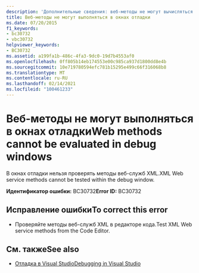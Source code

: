 ```yaml
---
description: 'Дополнительные сведения: веб-методы не могут вычисляться в окнах отладки'
title: Веб-методы не могут выполняться в окнах отладки
ms.date: 07/20/2015
f1_keywords:
- bc30732
- vbc30732
helpviewer_keywords:
- BC30732
ms.assetid: a199fa1b-486c-4fa3-9dc0-19d7b4553af0
ms.openlocfilehash: 0ff805b14eb174553e00c985ca937d1800dd8e4b
ms.sourcegitcommit: 10e719780594efc781b15295e499c66f316068b8
ms.translationtype: MT
ms.contentlocale: ru-RU
ms.lasthandoff: 02/14/2021
ms.locfileid: "100461233"
---
```

# <a name="web-methods-cannot-be-evaluated-in-debug-windows"></a><span data-ttu-id="88d2e-103">Веб-методы не могут выполняться в окнах отладки</span><span class="sxs-lookup"><span data-stu-id="88d2e-103">Web methods cannot be evaluated in debug windows</span></span>

<span data-ttu-id="88d2e-104">В окнах отладки нельзя проверять методы веб-служб XML.</span><span class="sxs-lookup"><span data-stu-id="88d2e-104">XML Web service methods cannot be tested within the debug window.</span></span>  
  
 <span data-ttu-id="88d2e-105">**Идентификатор ошибки:** BC30732</span><span class="sxs-lookup"><span data-stu-id="88d2e-105">**Error ID:** BC30732</span></span>  
  
## <a name="to-correct-this-error"></a><span data-ttu-id="88d2e-106">Исправление ошибки</span><span class="sxs-lookup"><span data-stu-id="88d2e-106">To correct this error</span></span>  
  
- <span data-ttu-id="88d2e-107">Проверяйте методы веб-служб XML в редакторе кода.</span><span class="sxs-lookup"><span data-stu-id="88d2e-107">Test XML Web service methods from the Code Editor.</span></span>  
  
## <a name="see-also"></a><span data-ttu-id="88d2e-108">См. также</span><span class="sxs-lookup"><span data-stu-id="88d2e-108">See also</span></span>

- [<span data-ttu-id="88d2e-109">Отладка в Visual Studio</span><span class="sxs-lookup"><span data-stu-id="88d2e-109">Debugging in Visual Studio</span></span>](/visualstudio/debugger/debugger-feature-tour)
